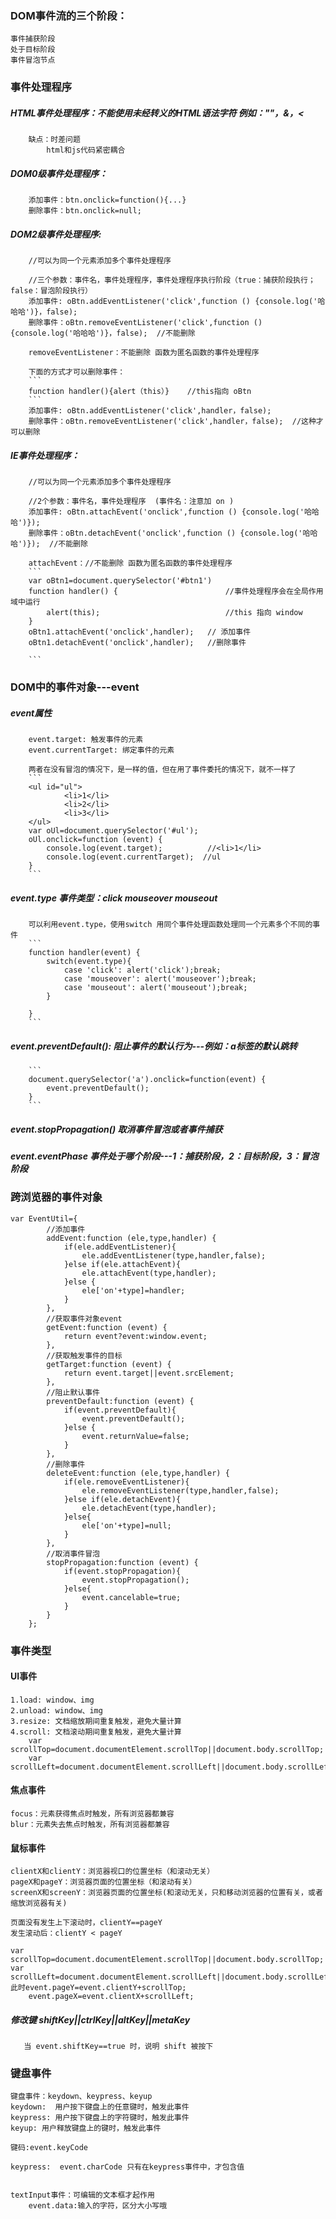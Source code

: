 ### DOM事件流的三个阶段：
    事件捕获阶段
    处于目标阶段
    事件冒泡节点
### 事件处理程序
#####   HTML事件处理程序：不能使用未经转义的HTML语法字符 例如：""，&，<
        缺点：时差问题
            html和js代码紧密耦合

#####   DOM0级事件处理程序：
        添加事件：btn.onclick=function(){...}
        删除事件：btn.onclick=null;

#####   DOM2级事件处理程序:
        //可以为同一个元素添加多个事件处理程序

        //三个参数：事件名，事件处理程序，事件处理程序执行阶段（true：捕获阶段执行；false：冒泡阶段执行）
        添加事件: oBtn.addEventListener('click',function () {console.log('哈哈哈')}，false);
        删除事件：oBtn.removeEventListener('click',function () {console.log('哈哈哈')}，false);  //不能删除

        removeEventListener：不能删除 函数为匿名函数的事件处理程序

        下面的方式才可以删除事件：
        ```
        function handler(){alert（this）}    //this指向 oBtn
        ```
        添加事件: oBtn.addEventListener('click',handler，false);
        删除事件：oBtn.removeEventListener('click',handler，false);  //这种才可以删除

#####   IE事件处理程序：
        //可以为同一个元素添加多个事件处理程序

        //2个参数：事件名，事件处理程序  (事件名：注意加 on )
        添加事件: oBtn.attachEvent('onclick',function () {console.log('哈哈哈')});
        删除事件：oBtn.detachEvent('onclick',function () {console.log('哈哈哈')});  //不能删除

        attachEvent：//不能删除 函数为匿名函数的事件处理程序
        ```
        var oBtn1=document.querySelector('#btn1')
        function handler() {                        //事件处理程序会在全局作用域中运行
            alert(this);                            //this 指向 window
        }
        oBtn1.attachEvent('onclick',handler);   // 添加事件
        oBtn1.detachEvent('onclick',handler);   //删除事件

        ```
### DOM中的事件对象---event
#####   event属性
        event.target: 触发事件的元素
        event.currentTarget: 绑定事件的元素

        两者在没有冒泡的情况下，是一样的值，但在用了事件委托的情况下，就不一样了
        ```
        <ul id="ul">
                <li>1</li>
                <li>2</li>
                <li>3</li>
        </ul>
        var oUl=document.querySelector('#ul');
        oUl.onclick=function (event) {
            console.log(event.target);          //<li>1</li>
            console.log(event.currentTarget);  //ul
        }
        ```


#####   event.type  事件类型：click mouseover  mouseout
        可以利用event.type，使用switch 用同个事件处理函数处理同一个元素多个不同的事件
        ```
        function handler(event) {
            switch(event.type){
                case 'click': alert('click');break;
                case 'mouseover': alert('mouseover');break;
                case 'mouseout': alert('mouseout');break;
            }

        }
        ```

#####   event.preventDefault(): 阻止事件的默认行为---例如：a标签的默认跳转
        ```
        document.querySelector('a').onclick=function(event) {
            event.preventDefault();
        }
        ```
#####   event.stopPropagation() 取消事件冒泡或者事件捕获
#####   event.eventPhase 事件处于哪个阶段---1：捕获阶段，2：目标阶段，3：冒泡阶段
### 跨浏览器的事件对象
```
var EventUtil={
        //添加事件
        addEvent:function (ele,type,handler) {
            if(ele.addEventListener){
                ele.addEventListener(type,handler,false);
            }else if(ele.attachEvent){
                ele.attachEvent(type,handler);
            }else {
                ele['on'+type]=handler;
            }
        },
        //获取事件对象event
        getEvent:function (event) {
            return event?event:window.event;
        },
        //获取触发事件的目标
        getTarget:function (event) {
            return event.target||event.srcElement;
        },
        //阻止默认事件
        preventDefault:function (event) {
            if(event.preventDefault){
                event.preventDefault();
            }else {
                event.returnValue=false;
            }
        },
        //删除事件
        deleteEvent:function (ele,type,handler) {
            if(ele.removeEventListener){
                ele.removeEventListener(type,handler,false);
            }else if(ele.detachEvent){
                ele.detachEvent(type,handler);
            }else{
                ele['on'+type]=null;
            }
        },
        //取消事件冒泡
        stopPropagation:function (event) {
            if(event.stopPropagation){
                event.stopPropagation();
            }else{
                event.cancelable=true;
            }
        }
    };
```
### 事件类型
#### UI事件
    1.load: window、img
    2.unload: window、img
    3.resize: 文档缩放期间重复触发，避免大量计算
    4.scroll: 文档滚动期间重复触发，避免大量计算
        var scrollTop=document.documentElement.scrollTop||document.body.scrollTop;
        var scrollLeft=document.documentElement.scrollLeft||document.body.scrollLeft;

#### 焦点事件
    focus：元素获得焦点时触发，所有浏览器都兼容
    blur：元素失去焦点时触发，所有浏览器都兼容

#### 鼠标事件
    clientX和clientY：浏览器视口的位置坐标（和滚动无关）
    pageX和pageY：浏览器页面的位置坐标（和滚动有关）
    screenX和screenY：浏览器页面的位置坐标(和滚动无关，只和移动浏览器的位置有关，或者缩放浏览器有关)

    页面没有发生上下滚动时，clientY==pageY
    发生滚动后：clientY < pageY

    var scrollTop=document.documentElement.scrollTop||document.body.scrollTop;
    var scrollLeft=document.documentElement.scrollLeft||document.body.scrollLeft;
    此时event.pageY=event.clientY+scrollTop;
        event.pageX=event.clientX+scrollLeft;

##### 修改键 shiftKey||ctrlKey||altKey||metaKey

       当 event.shiftKey==true 时，说明 shift 被按下

### 键盘事件

    键盘事件：keydown、keypress、keyup
    keydown:  用户按下键盘上的任意键时，触发此事件
    keypress: 用户按下键盘上的字符键时，触发此事件
    keyup: 用户释放键盘上的键时，触发此事件

    键码:event.keyCode

    keypress:  event.charCode 只有在keypress事件中，才包含值


    textInput事件：可编辑的文本框才起作用
        event.data:输入的字符，区分大小写哦










